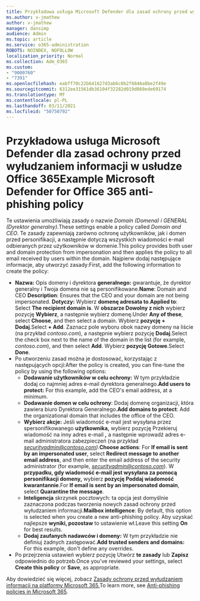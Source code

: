 ```yaml
---
title: Przykładowa usługa Microsoft Defender dla zasad ochrony przed wyłudzaniem informacji w usłudze Office 365
ms.author: v-jmathew
author: v-jmathew
manager: dansimp
audience: Admin
ms.topic: article
ms.service: o365-administration
ROBOTS: NOINDEX, NOFOLLOW
localization_priority: Normal
ms.collection: Adm_O365
ms.custom:
- "9000760"
- "7391"
ms.openlocfilehash: eabff70c22b641627d3ab6c0b2f8846a0be2f49e
ms.sourcegitcommit: 6312ee31561db36104f32282d019d069ede69174
ms.translationtype: MT
ms.contentlocale: pl-PL
ms.lasthandoff: 03/11/2021
ms.locfileid: "50750792"
---
```

# <a name="example-microsoft-defender-for-office-365-anti-phishing-policy"></a><span data-ttu-id="8af4e-102">Przykładowa usługa Microsoft Defender dla zasad ochrony przed wyłudzaniem informacji w usłudze Office 365</span><span class="sxs-lookup"><span data-stu-id="8af4e-102">Example Microsoft Defender for Office 365 anti-phishing policy</span></span>

<span data-ttu-id="8af4e-103">Te ustawienia umożliwiają zasady o nazwie *Domain (Domena) i GENERAL (Dyrektor generalny).*</span><span class="sxs-lookup"><span data-stu-id="8af4e-103">These settings enable a policy called *Domain and CEO*.</span></span> <span data-ttu-id="8af4e-104">Te zasady zapewniają zarówno ochronę użytkowników, jak i domen przed personifikacji, a następnie dotyczą wszystkich wiadomości e-mail odbieranych przez użytkowników w domenie.</span><span class="sxs-lookup"><span data-stu-id="8af4e-104">This policy provides both user and domain protection from impersonation and then applies the policy to all email received by users within the domain.</span></span> <span data-ttu-id="8af4e-105">Najpierw dodaj następujące informacje, aby utworzyć zasady:</span><span class="sxs-lookup"><span data-stu-id="8af4e-105">First, add the following information to create the policy:</span></span>

- <span data-ttu-id="8af4e-106">**Nazwa:** Opis domeny i dyrektora **generalnego:** gwarantuje, że dyrektor generalny i Twoja domena nie są personifikowane.</span><span class="sxs-lookup"><span data-stu-id="8af4e-106">**Name**: Domain and CEO **Description**: Ensures that the CEO and your domain are not being impersonated.</span></span>
  <span data-ttu-id="8af4e-107">**Dotyczy:** Wybierz **domenę adresata to**.</span><span class="sxs-lookup"><span data-stu-id="8af4e-107">**Applied to**: Select **The recipient domain is**.</span></span> <span data-ttu-id="8af4e-108">W **obszarze Dowolny z nich** wybierz pozycję **Wybierz**, a następnie wybierz domenę.</span><span class="sxs-lookup"><span data-stu-id="8af4e-108">Under **Any of these**, select **Choose**, and then select a domain.</span></span> <span data-ttu-id="8af4e-109">Wybierz **pozycję + Dodaj**.</span><span class="sxs-lookup"><span data-stu-id="8af4e-109">Select **+ Add**.</span></span> <span data-ttu-id="8af4e-110">Zaznacz pole wyboru obok nazwy domeny na liście (na przykład *contoso.com*), a następnie wybierz pozycję **Dodaj**.</span><span class="sxs-lookup"><span data-stu-id="8af4e-110">Select the check box next to the name of the domain in the list (for example, *contoso.com*), and then select **Add**.</span></span> <span data-ttu-id="8af4e-111">Wybierz **pozycję Gotowe**.</span><span class="sxs-lookup"><span data-stu-id="8af4e-111">Select **Done**.</span></span>
- <span data-ttu-id="8af4e-112">Po utworzeniu zasad można je dostosować, korzystając z następujących opcji:</span><span class="sxs-lookup"><span data-stu-id="8af4e-112">After the policy is created, you can fine-tune the policy by using the following options:</span></span>
  - <span data-ttu-id="8af4e-113">**Dodawanie użytkowników w celu ochrony:** W tym przykładzie dodaj co najmniej adres e-mail dyrektora generalnego.</span><span class="sxs-lookup"><span data-stu-id="8af4e-113">**Add users to protect:** For this example, add the CEO's email address, at a minimum.</span></span>
  - <span data-ttu-id="8af4e-114">**Dodawanie domen w celu ochrony**: Dodaj domenę organizacji, która zawiera biuro Dyrektora Generalnego.</span><span class="sxs-lookup"><span data-stu-id="8af4e-114">**Add domains to protect**: Add the organizational domain that includes the office of the CEO.</span></span>
  - <span data-ttu-id="8af4e-115">**Wybierz akcje:** Jeśli wiadomość e-mail jest wysyłana przez spersonifikowanego **użytkownika,** wybierz pozycję Przekieruj wiadomość na inny adres e-mail **,** a następnie wprowadź adres e-mail administratora zabezpieczeń (na przykład *securityadmin@contoso.com).*</span><span class="sxs-lookup"><span data-stu-id="8af4e-115">**Choose actions**: For **If email is sent by an impersonated user**, select **Redirect message to another email address**, and then enter the email address of the security administrator (for example, *securityadmin@contoso.com*).</span></span> <span data-ttu-id="8af4e-116">W **przypadku, gdy wiadomość e-mail jest wysyłana za pomocą personifikacji domeny,** wybierz **pozycję Poddaj wiadomość kwarantannie**.</span><span class="sxs-lookup"><span data-stu-id="8af4e-116">For **If email is sent by an impersonated domain**, select **Quarantine the message**.</span></span>
  - <span data-ttu-id="8af4e-117">**Inteligencja** skrzynek pocztowych: ta opcja jest domyślnie zaznaczona podczas tworzenia nowych zasad ochrony przed wyłudzaniem informacji.</span><span class="sxs-lookup"><span data-stu-id="8af4e-117">**Mailbox intelligence**: By default, this option is selected when you create a new anti-phishing policy.</span></span> <span data-ttu-id="8af4e-118">Aby uzyskać najlepsze **wyniki, pozostaw** to ustawienie wł.</span><span class="sxs-lookup"><span data-stu-id="8af4e-118">Leave this setting **On** for best results.</span></span>
  - <span data-ttu-id="8af4e-119">**Dodaj zaufanych nadawców i domeny:** W tym przykładzie nie definiuj żadnych zastępować.</span><span class="sxs-lookup"><span data-stu-id="8af4e-119">**Add trusted senders and domains:** For this example, don't define any overrides.</span></span>
- <span data-ttu-id="8af4e-120">Po przejrzenia ustawień wybierz pozycję Utwórz **te zasady** lub **Zapisz** odpowiednio do potrzeb.</span><span class="sxs-lookup"><span data-stu-id="8af4e-120">Once you've reviewed your settings, select **Create this policy** or **Save**, as appropriate.</span></span>

<span data-ttu-id="8af4e-121">Aby dowiedzieć się więcej, zobacz [Zasady ochrony przed wyłudzaniem informacji na platformy Microsoft 365.](https://go.microsoft.com/fwlink/?linkid=2092235)</span><span class="sxs-lookup"><span data-stu-id="8af4e-121">To learn more, see [Anti-phishing policies in Microsoft 365](https://go.microsoft.com/fwlink/?linkid=2092235).</span></span>

